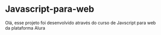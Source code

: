 # Javascript-para-web
 Olá, esse projeto foi desenvolvido através do curso de Javscript para web da plataforma Alura
